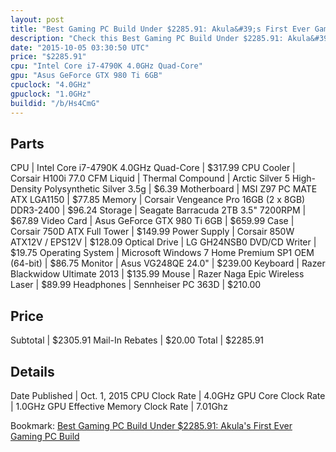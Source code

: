 ```yaml
---
layout: post
title: "Best Gaming PC Build Under $2285.91: Akula&#39;s First Ever Gaming PC Build"
description: "Check this Best Gaming PC Build Under $2285.91: Akula&#39;s First Ever Gaming PC Build. CPU: Intel Core i7-4790K 4.0GHz Quad-Core, CPU Cooler: Corsair H100i 77.0 CFM Liqui"
date: "2015-10-05 03:30:50 UTC"
price: "$2285.91"
cpu: "Intel Core i7-4790K 4.0GHz Quad-Core"
gpu: "Asus GeForce GTX 980 Ti 6GB"
cpuclock: "4.0GHz"
gpuclock: "1.0GHz"
buildid: "/b/Hs4CmG"
---
```


## Parts

CPU | Intel Core i7-4790K 4.0GHz Quad-Core | $317.99
CPU Cooler | Corsair H100i 77.0 CFM Liquid | 
Thermal Compound | Arctic Silver 5 High-Density Polysynthetic Silver 3.5g | $6.39
Motherboard | MSI Z97 PC MATE ATX LGA1150 | $77.85
Memory | Corsair Vengeance Pro 16GB (2 x 8GB) DDR3-2400 | $96.24
Storage | Seagate Barracuda 2TB 3.5" 7200RPM | $67.89
Video Card | Asus GeForce GTX 980 Ti 6GB | $659.99
Case | Corsair 750D ATX Full Tower | $149.99
Power Supply | Corsair 850W ATX12V / EPS12V | $128.09
Optical Drive | LG GH24NSB0 DVD/CD Writer | $19.75
Operating System | Microsoft Windows 7 Home Premium SP1 OEM (64-bit) | $86.75
Monitor | Asus VG248QE 24.0" | $239.00
Keyboard | Razer Blackwidow Ultimate 2013 | $135.99
Mouse | Razer Naga Epic Wireless Laser | $89.99
Headphones | Sennheiser PC 363D | $210.00

## Price

Subtotal | $2305.91
Mail-In Rebates | $20.00
Total | $2285.91

## Details

Date Published | Oct. 1, 2015
CPU Clock Rate | 4.0GHz
GPU Core Clock Rate | 1.0GHz
GPU Effective Memory Clock Rate | 7.01Ghz

Bookmark: [Best Gaming PC Build Under $2285.91: Akula&#39;s First Ever Gaming PC Build](http://pcbuilders.github.io/2015/10/05/best-gaming-pc-build-under-2285-dollars-dot-91-akulas-first-ever-gaming-pc-build/)
